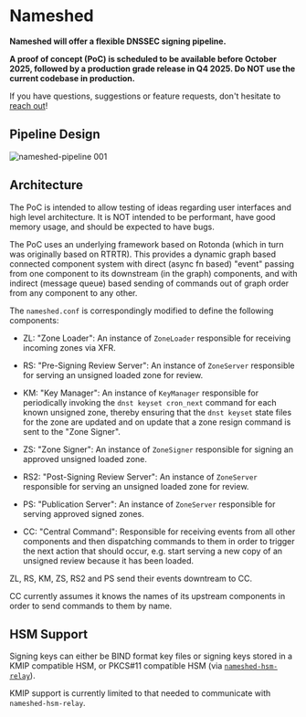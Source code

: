 # Nameshed

**Nameshed will offer a flexible DNSSEC signing pipeline.** 

**A proof of concept (PoC) is scheduled to be available before October 2025,
followed by a production grade release in Q4 2025. Do NOT use the 
current codebase in production.**

If you have questions, suggestions or feature requests, don't hesitate to
[reach out](mailto:nameshed@nlnetlabs.nl)!

## Pipeline Design

![nameshed-pipeline 001](https://github.com/user-attachments/assets/0d9c599c-5362-4ee6-96bc-dc54de9c8c0f)

## Architecture

The PoC is intended to allow testing of ideas regarding user interfaces
and high level architecture. It is NOT intended to be performant, have 
good memory usage, and should be expected to have bugs.

The PoC uses an underlying framework based on Rotonda (which in turn was
originally based on RTRTR). This provides a dynamic graph based connected
component system with direct (async fn based) "event" passing from one
component to its downstream (in the graph) components, and with indirect
(message queue) based sending of commands out of graph order from any
component to any other.

The `nameshed.conf` is correspondingly modified to define the following
components:

  - ZL: "Zone Loader": An instance of `ZoneLoader` responsible for receiving
    incoming zones via XFR.

  - RS: "Pre-Signing Review Server": An instance of `ZoneServer` responsible
    for serving an unsigned loaded zone for review.

  - KM: "Key Manager": An instance of `KeyManager` responsible for periodically
    invoking the `dnst keyset cron_next` command for each known unsigned zone,
    thereby ensuring that the `dnst keyset` state files for the zone are updated
    and on update that a zone resign command is sent to the "Zone Signer".

  - ZS: "Zone Signer": An instance of `ZoneSigner` responsible for signing
    an approved unsigned loaded zone.

  - RS2: "Post-Signing Review Server": An instance of `ZoneServer` responsible
    for serving an unsigned loaded zone for review.

  - PS: "Publication Server": An instance of `ZoneServer` responsible for
    serving approved signed zones.

  - CC: "Central Command": Responsible for receiving events from all other
    components and then dispatching commands to them in order to trigger the
    next action that should occur, e.g. start serving a new copy of an
    unsigned review because it has been loaded.

ZL, RS, KM, ZS, RS2 and PS send their events downtream to CC.

CC currently assumes it knows the names of its upstream components in order to
send commands to them by name.

## HSM Support

Signing keys can either be BIND format key files or signing keys stored in a
KMIP compatible HSM, or PKCS#11 compatible HSM (via
[`nameshed-hsm-relay`](https://github.com/NLnetLabs/nameshed-hsm-relay)).

KMIP support is currently limited to that needed to communicate with
`nameshed-hsm-relay`.
